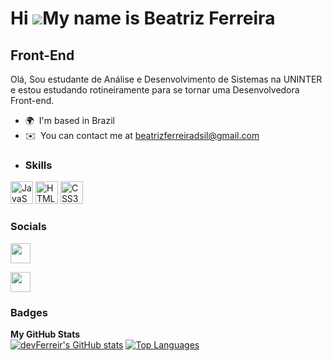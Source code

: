 Hi ![](https://user-images.githubusercontent.com/18350557/176309783-0785949b-9127-417c-8b55-ab5a4333674e.gif)My name is Beatriz Ferreira
========================================================================================================================================

Front-End
--------------


Olá, Sou estudante de Análise e Desenvolvimento de Sistemas na UNINTER e estou estudando rotineiramente para se tornar uma Desenvolvedora Front-end. 

*   🌍  I'm based in Brazil
*   ✉️  You can contact me at [beatrizferreiradsil@gmail.com](mailto:beatrizferreiradsil@gmail.com)
*   ### Skills 
<p align="left">
<a href="https://developer.mozilla.org/en-US/docs/Web/JavaScript" target="_blank" rel="noreferrer"><img src="https://raw.githubusercontent.com/danielcranney/readme-generator/main/public/icons/skills/javascript-colored.svg" width="36" height="36" alt="JavaScript" /></a>
<a href="https://developer.mozilla.org/en-US/docs/Glossary/HTML5" target="_blank" rel="noreferrer"><img src="https://raw.githubusercontent.com/danielcranney/readme-generator/main/public/icons/skills/html5-colored.svg" width="36" height="36" alt="HTML5" /></a>
<a href="https://www.w3.org/TR/CSS/#css" target="_blank" rel="noreferrer"><img src="https://raw.githubusercontent.com/danielcranney/readme-generator/main/public/icons/skills/css3-colored.svg" width="36" height="36" alt="CSS3" /></a>
</p>
                    
### Socials
                  
  <p align="left">
                          
   <a href="https://www.github.com/devFerreir" target="_blank" rel="noreferrer"><img src="https://raw.githubusercontent.com/danielcranney/readme-generator/main/public/icons/socials/github-dark.svg" width="32" height="32" /></a>
                          
   <a href="https://www.linkedin.com/in/beatriz-ferreira-365b15233/" target="_blank" rel="noreferrer"><img src="https://raw.githubusercontent.com/danielcranney/readme-generator/main/public/icons/socials/linkedin.svg" width="32" height="32" /></a></p>
   ### Badges
   <b>My GitHub Stats</b> <br>
   <a href="http://www.github.com/devFerreir"><img src="https://github-readme-stats.vercel.app/api?username=devFerreir&show_icons=true&hide=&count_private=true&title_color=84cc16&text_color=ffffff&icon_color=ef4444&bg_color=312e81&hide_border=true&show_icons=true" alt="devFerreir's GitHub stats" /></a> 
   <a href="https://github.com/devFerreir" align="left"> <img src="https://github-readme-stats.vercel.app/api/top-langs/?username=devFerreir&langs_count=10&title_color=84cc16&text_color=ffffff&icon_color=ef4444&bg_color=312e81&hide_border=true&locale=en&custom_title=Top%20%Languages" alt="Top Languages" /></a>
